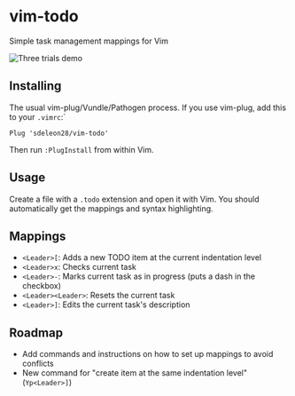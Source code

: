 # vim-todo

Simple task management mappings for Vim

![Three trials demo](./doc/three_trials_demo.gif)

## Installing

The usual vim-plug/Vundle/Pathogen process. If you use vim-plug, add this to your `.vimrc`:`

```
Plug 'sdeleon28/vim-todo'
```

Then run `:PlugInstall` from within Vim.

## Usage

Create a file with a `.todo` extension and open it with Vim. You should automatically get the mappings and syntax highlighting.

## Mappings

* `<Leader>[`: Adds a new TODO item at the current indentation level
* `<Leader>x`: Checks current task
* `<Leader>-`: Marks current task as in progress (puts a dash in the checkbox)
* `<Leader><Leader>`: Resets the current task
* `<Leader>]`: Edits the current task's description

## Roadmap

* Add commands and instructions on how to set up mappings to avoid conflicts
* New command for "create item at the same indentation level" (`Yp<Leader>]`)


